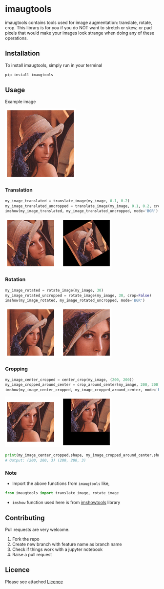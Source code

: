 # imaugtools

imaugtools contains tools used for image augmentation: translate, rotate, crop. This library is for you if you do NOT want to stretch or skew, or pad pixels that would make your images look strange when doing any of these operations.

## Installation

To install imaugtools, simply run in your terminal
```sh
pip install imaugtools
```

## Usage

Example image

![example-image](example/lenna_small.png)

### Translation

```py
my_image_translated = translate_image(my_image, 0.1, 0.2)
my_image_translated_uncropped = translate_image(my_image, 0.1, 0.2, crop=False)
imshow(my_image_translated, my_image_translated_uncropped, mode='BGR')
```

![translated-image](example/lenna_rotated.png)

### Rotation

```py
my_image_rotated = rotate_image(my_image, 30)
my_image_rotated_uncropped = rotate_image(my_image, 30, crop=False)
imshow(my_image_rotated, my_image_rotated_uncropped, mode='BGR')
```

![rotated-image](example/lenna_cropped.png)

### Cropping

```py
my_image_center_cropped = center_crop(my_image, (200, 200))
my_image_cropped_around_center = crop_around_center(my_image, 200, 200)
imshow(my_image_center_cropped, my_image_cropped_around_center, mode='BGR')
```

![cropped-image](example/lenna_translated.png)

```py
print(my_image_center_cropped.shape, my_image_cropped_around_center.shape)
# Output: (200, 200, 3) (200, 200, 3)
```

### Note

- Import the above functions from `imaugtools` like,
```py
from imaugtools import translate_image, rotate_image
```
- `imshow` function used here is from [imshowtools](https://github.com/saravanabalagi/imshowtools) library

## Contributing

Pull requests are very welcome.

1. Fork the repo
1. Create new branch with feature name as branch name
1. Check if things work with a jupyter notebook
1. Raise a pull request

## Licence

Please see attached [Licence](LICENSE)